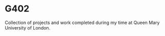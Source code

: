 # G402
Collection of projects and work completed during my time at Queen Mary University of London.
